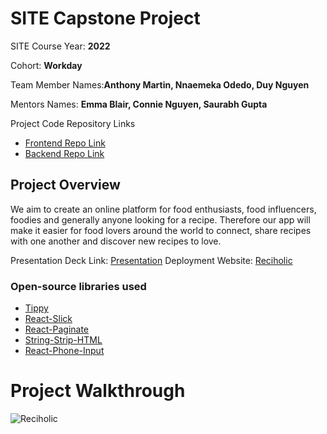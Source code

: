 # SITE Capstone Project

SITE Course Year: **2022**

Cohort: **Workday**

Team Member Names:**Anthony Martin, Nnaemeka Odedo, Duy Nguyen**

Mentors Names: **Emma Blair, Connie Nguyen, Saurabh Gupta**

Project Code Repository Links

* [Frontend Repo Link](https://github.com/the-brigadee/Reciholic/tree/main/capstone-ui)
* [Backend Repo Link](https://github.com/the-brigadee/Reciholic/tree/main/capstone-api)

## Project Overview

We aim to create an online platform for food enthusiasts, food influencers, foodies and generally anyone looking for a recipe. Therefore our app will make it easier for food lovers around the world to connect, share recipes with one another and discover new recipes to love.

Presentation Deck Link: [Presentation](https://docs.google.com/presentation/d/1Ezi8lU-BWe8ZSOv9tfa7Sq0H2DVj1sdPK7XoU4dB7ys/edit?usp=sharing)
Deployment Website: [Reciholic](https://reciholic.surge.sh)

### Open-source libraries used
* [Tippy](https://atomiks.github.io/tippyjs)
* [React-Slick](https://www.npmjs.com/package/react-slick)
* [React-Paginate](https://www.npmjs.com/package/react-paginate)
* [String-Strip-HTML](https://www.npmjs.com/package/string-strip-html)
* [React-Phone-Input](https://www.npmjs.com/package/react-phone-input-2)

# Project Walkthrough

![Reciholic](https://user-images.githubusercontent.com/54002497/184470717-efb285ab-e4a4-4d37-a68e-e74be6aba089.gif)
